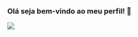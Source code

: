 ### Olá seja bem-vindo ao meu perfil! 🙂

<a href="https://www.instagram.com/veve444__"><img src="https://img.icons8.com/?size=50&id=eRJfQw0Zs44S&format=gif"></a>
